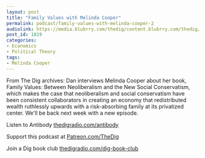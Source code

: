 ```yaml
---
layout: post
title: "Family Values with Melinda Cooper"
permalink: podcast/family-values-with-melinda-cooper-2
audiolink: https://media.blubrry.com/thedig/content.blubrry.com/thedig/The_Dig-EP_286-Cooper.mp3
post_id: 1819
categories: 
- Economics
- Political Theory
tags: 
- Melinda Cooper
---
```


From The Dig archives: Dan interviews Melinda Cooper about her book, Family Values: Between Neoliberalism and the New Social Conservatism, which makes the case that neoliberalism and social conservatism have been consistent collaborators in creating an economy that redistributed wealth ruthlessly upwards with a risk-absorbing family at its privatized center. We'll be back next week with a new episode.

Listen to Antibody 
[thedigradio.com/antibody](http://thedigradio.com/antibody)

Support this podcast at 
[Patreon.com/TheDig](http://Patreon.com/TheDig)

Join a Dig book club 
[thedigradio.com/dig-book-club](http://thedigradio.com/dig-book-club)